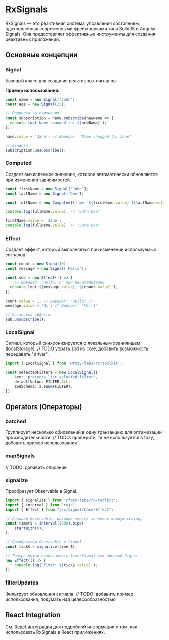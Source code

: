 # RxSignals

RxSignals — это реактивная система управления состоянием, вдохновленная современными фреймворками типа SolidJS и Angular Signals. Она предоставляет эффективные инструменты для создания реактивных приложений.

## Основные концепции

### Signal

Базовый класс для создания реактивных сигналов.

**Пример использования:**

```typescript
const name = new Signal('John');
const age = new Signal(25);

// Подписка на изменения
const subscription = name.subscribe(newName => {
  console.log(`Name changed to: ${newName}`);
});

name.value = 'Jane'; // Выведет: "Name changed to: Jane"

// Отписка
subscription.unsubscribe();
```

### Computed

Создает вычисляемое значение, которое автоматически обновляется при изменении зависимостей.

```typescript
const firstName = new Signal('John');
const lastName = new Signal('Doe');

const fullName = new Computed(() => `${firstName.value} ${lastName.value}`);

console.log(fullName.value); // "John Doe"

firstName.value = 'Jane';
console.log(fullName.value); // "Jane Doe"
```

### Effect

Создает эффект, который выполняется при изменении используемых сигналов.

```typescript
const count = new Signal(0);
const message = new Signal('Hello');

const sub = new Effect(() => {
    // Выведет: "Hello: 0" при инициализации
  console.log(`${message.value}: ${count.value}`);
});

count.value = 1; // Выведет: "Hello: 1"
message.value = 'Hi'; // Выведет: "Hi: 1"

// Остановка эффекта
sub.unsubscribe();
```

### LocalSignal

Сигнал, который синхронизируется с локальным хранилищем (localStorage).
// TODO убрать zod из core, добавить возможность передавать "driver".

```typescript
import { LocalSignal } from '@fozy-labs/rx-toolkit';

const selectedFilter$ = new LocalSignal({
    key: 'projects-list-selected-filter',
    defaultValue: FILTER.ALL,
    zodSchema: z.enum(FILTER),
});
```

## Operators (Операторы)

### batched
Группирует несколько обновлений в одну транзакцию для оптимизации производительности.
// TODO: проверить, тк не используется в fozy, добавить пример использования

### mapSignals
// TODO: добавить описание


### signalize

Преобразует Observable в Signal.

```typescript
import { signalize } from '@fozy-labs/rx-toolkit';
import { interval } from 'rxjs';
import { Effect } from "src/signal/base/Effect";

// Создаем Observable, который эмитит значение каждую секунду
const timer$ = interval(1000).pipe(
    startWith(0),
);

// Преобразуем Observable в Signal
const tick$ = signalize(timer$);

// Теперь можно использовать timerSignal как обычный Signal
new Effect(() => {
    console.log(`Timer: ${tick$.value}`);
})
```

### filterUpdates

Фильтрует обновления сигнала.
// TODO: добавить пример использования, подумать над целесообразностью

## React Integration

См. [React интеграция](../usage/react/README.md) для подробной информации о том, как использовать RxSignals в React приложениях.
